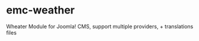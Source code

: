 emc-weather
===========

Wheater Module for Joomla! CMS, support multiple providers, + translations files
